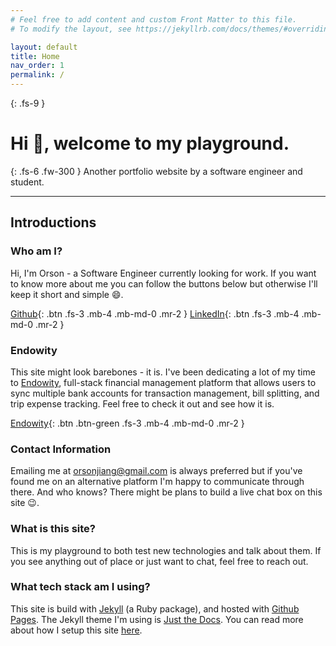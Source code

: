 ```yaml
---
# Feel free to add content and custom Front Matter to this file.
# To modify the layout, see https://jekyllrb.com/docs/themes/#overriding-theme-defaults

layout: default
title: Home
nav_order: 1
permalink: /
---
```


{: .fs-9 }
# Hi 👋, welcome to my playground.

{: .fs-6 .fw-300 }
Another portfolio website by a software engineer and student.

---

## Introductions

### Who am I?
Hi, I'm Orson - a Software Engineer currently looking for work. If you want to know more about me you can follow the buttons below but otherwise I'll keep it short and simple 😄.

[Github](https://github.com/orsonjiang/){: .btn .fs-3 .mb-4 .mb-md-0 .mr-2 }
[LinkedIn](https://www.linkedin.com/in/orsonjiang/){: .btn .fs-3 .mb-4 .mb-md-0 .mr-2 }

### Endowity
This site might look barebones - it is. I've been dedicating a lot of my time to [Endowity](https://www.endowity.com), full-stack financial management platform that allows users to sync multiple bank accounts for transaction management, bill splitting, and trip expense tracking. Feel free to check it out and see how it is.

[Endowity](https://www.endowity.com){: .btn .btn-green .fs-3 .mb-4 .mb-md-0 .mr-2 }

### Contact Information
Emailing me at [orsonjiang@gmail.com](mailto:orsonjiang@gmail.com) is always preferred but if you've found me on an alternative platform I'm happy to communicate through there. And who knows? There might be plans to build a live chat box on this site 😉.

### What is this site?
This is my playground to both test new technologies and talk about them. If you see anything out of place or just want to chat, feel free to reach out.

### What tech stack am I using?
This site is build with [Jekyll](https://jekyllrb.com/) (a Ruby package), and hosted with [Github Pages](https://pages.github.com/). The Jekyll theme I'm using is [Just the Docs](https://just-the-docs.github.io/just-the-docs/). You can read more about how I setup this site [here](/docs/notes/2022-10-10/).